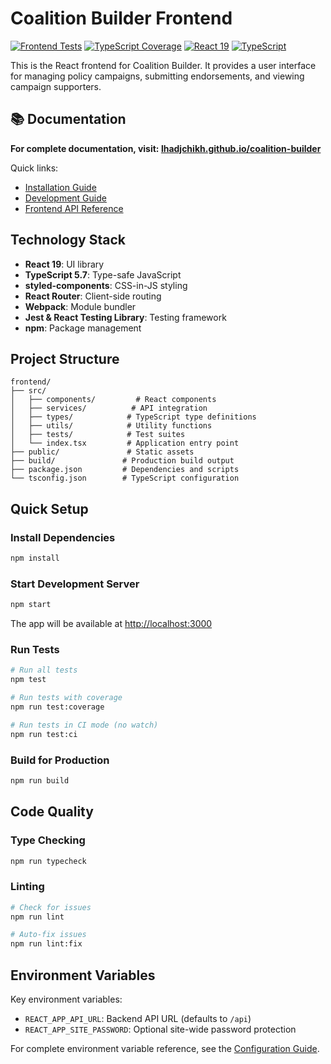 # Coalition Builder Frontend

[![Frontend Tests](https://github.com/lhadjchikh/coalition-builder/actions/workflows/test_frontend.yml/badge.svg)](https://github.com/lhadjchikh/coalition-builder/actions/workflows/test_frontend.yml)
[![TypeScript Coverage](https://codecov.io/gh/lhadjchikh/coalition-builder/branch/main/graph/badge.svg?flag=javascript&token=VGUU4R6NR3)](https://codecov.io/gh/lhadjchikh/coalition-builder)
[![React 19](https://img.shields.io/badge/react-19-blue.svg)](https://react.dev/)
[![TypeScript](https://img.shields.io/badge/typescript-5.7-blue.svg)](https://www.typescriptlang.org/)

This is the React frontend for Coalition Builder. It provides a user interface for managing
policy campaigns, submitting endorsements, and viewing campaign supporters.

## 📚 Documentation

**For complete documentation, visit: [lhadjchikh.github.io/coalition-builder](https://lhadjchikh.github.io/coalition-builder/)**

Quick links:

- [Installation Guide](https://lhadjchikh.github.io/coalition-builder/installation/)
- [Development Guide](https://lhadjchikh.github.io/coalition-builder/development/)
- [Frontend API Reference](https://lhadjchikh.github.io/coalition-builder/frontend-api/)

## Technology Stack

- **React 19**: UI library
- **TypeScript 5.7**: Type-safe JavaScript
- **styled-components**: CSS-in-JS styling
- **React Router**: Client-side routing
- **Webpack**: Module bundler
- **Jest & React Testing Library**: Testing framework
- **npm**: Package management

## Project Structure

```
frontend/
├── src/
│   ├── components/         # React components
│   ├── services/          # API integration
│   ├── types/            # TypeScript type definitions
│   ├── utils/            # Utility functions
│   ├── tests/            # Test suites
│   └── index.tsx         # Application entry point
├── public/               # Static assets
├── build/               # Production build output
├── package.json         # Dependencies and scripts
└── tsconfig.json        # TypeScript configuration
```

## Quick Setup

### Install Dependencies

```bash
npm install
```

### Start Development Server

```bash
npm start
```

The app will be available at [http://localhost:3000](http://localhost:3000)

### Run Tests

```bash
# Run all tests
npm test

# Run tests with coverage
npm run test:coverage

# Run tests in CI mode (no watch)
npm run test:ci
```

### Build for Production

```bash
npm run build
```

## Code Quality

### Type Checking

```bash
npm run typecheck
```

### Linting

```bash
# Check for issues
npm run lint

# Auto-fix issues
npm run lint:fix
```

## Environment Variables

Key environment variables:

- `REACT_APP_API_URL`: Backend API URL (defaults to `/api`)
- `REACT_APP_SITE_PASSWORD`: Optional site-wide password protection

For complete environment variable reference, see the [Configuration Guide](https://lhadjchikh.github.io/coalition-builder/configuration/).

